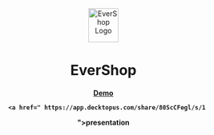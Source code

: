 <p>&nbsp;&nbsp;&nbsp;&nbsp;&nbsp;&nbsp;</p>
<p align="center">
<img width="60" height="68" alt="EverShop Logo" src="https://evershop.io/img/logo.png"/>
</p>
<p align="center">
  <h1 align="center">EverShop</h1>
</p>
<h4 align="center">
    <a href="https://demo.evershop.io/">Demo</a>
  
      <a href=" https://app.decktopus.com/share/80ScCFegl/s/1
">presentation</a>

 </h4>


